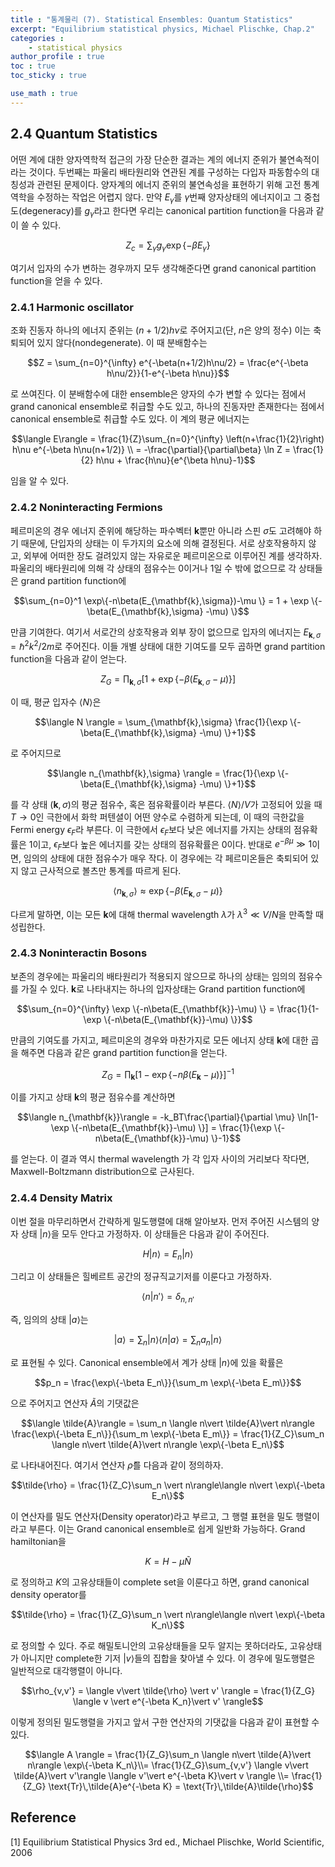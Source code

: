 ```yaml
---
title : "통계물리 (7). Statistical Ensembles: Quantum Statistics"
excerpt: "Equilibrium statistical physics, Michael Plischke, Chap.2"
categories :
    - statistical physics
author_profile : true
toc : true
toc_sticky : true

use_math : true
---
```


## 2.4 Quantum Statistics

어떤 계에 대한 양자역학적 접근의 가장 단순한 결과는 계의 에너지 준위가 불연속적이라는 것이다. 두번째는 파울리 배타원리와 연관된 계를 구성하는 다입자 파동함수의 대칭성과 관련된 문제이다. 양자계의 에너지 준위의 불연속성을 표현하기 위해 고전 통계역학을 수정하는 작업은 어렵지 않다. 만약 $E_{\gamma}$를 $\gamma$번째 양자상태의 에너지이고 그 중첩도(degeneracy)를 $g_{\gamma}$라고 한다면 우리는 canonical partition function을 다음과 같이 쓸 수 있다.

$$Z_c = \sum_{\gamma} g_{\gamma} \exp\{-\beta E_{\gamma}\} $$

여기서 입자의 수가 변하는 경우까지 모두 생각해준다면 grand canonical partition function을 얻을 수 있다.

### 2.4.1 Harmonic oscillator

조화 진동자 하나의 에너지 준위는 $(n+1/2)h\nu$로 주어지고(단, $n$은 양의 정수) 이는 축퇴되어 있지 않다(nondegenerate). 이 때 분배함수는

$$Z = \sum_{n=0}^{\infty} e^{-\beta(n+1/2)h\nu/2} = \frac{e^{-\beta h\nu/2}}{1-e^{-\beta h\nu}}$$

로 쓰여진다. 이 분배함수에 대한 ensemble은 양자의 수가 변할 수 있다는 점에서 grand canonical ensemble로 취급할 수도 있고, 하나의 진동자만 존재한다는 점에서 canonical ensemble로 취급할 수도 있다. 이 계의 평균 에너지는

$$\langle E\rangle = \frac{1}{Z}\sum_{n=0}^{\infty} \left(n+\frac{1}{2}\right) h\nu e^{-\beta h\nu(n+1/2)} \\ = -\frac{\partial}{\partial\beta} \ln Z = \frac{1}{2} h\nu + \frac{h\nu}{e^{\beta h\nu}-1}$$

임을 알 수 있다.

### 2.4.2 Noninteracting Fermions

페르미온의 경우 에너지 준위에 해당하는 파수벡터 $\mathbf{k}$뿐만 아니라 스핀 $\sigma$도 고려해야 하기 때문에, 단입자의 상태는 이 두가지의 요소에 의해 결정된다. 서로 상호작용하지 않고, 외부에 어떠한 장도 걸려있지 않는 자유로운 페르미온으로 이루어진 계를 생각하자. 파울리의 배타원리에 의해 각 상태의 점유수는 $0$이거나 $1$일 수 밖에 없으므로 각 상태들은 grand partition function에

$$\sum_{n=0}^1 \exp\{-n\beta(E_{\mathbf{k},\sigma})-\mu \} = 1 + \exp \{-\beta(E_{\mathbf{k},\sigma} -\mu) \}$$

만큼 기여한다. 여기서 서로간의 상호작용과 외부 장이 없으므로 입자의 에너지는 $E_{\mathbf{k},\sigma} = \hbar^2 k^2/2m$로 주어진다. 이들 개별 상태에 대한 기여도를 모두 곱하면 grand partition function을 다음과 같이 얻는다.

$$Z_G = \prod_{\mathbf{k},\sigma}[1 + \exp \{-\beta(E_{\mathbf{k},\sigma} -\mu) \}]$$

이 때, 평균 입자수 $\langle N \rangle$은

$$\langle N \rangle = \sum_{\mathbf{k},\sigma} \frac{1}{\exp \{-\beta(E_{\mathbf{k},\sigma} -\mu) \}+1}$$

로 주어지므로

$$\langle n_{\mathbf{k},\sigma} \rangle = \frac{1}{\exp \{-\beta(E_{\mathbf{k},\sigma} -\mu) \}+1}$$

를 각 상태 $(\mathbf{k},\sigma)$의 평균 점유수, 혹은 점유확률이라 부른다. $\langle N\rangle/V$가 고정되어 있을 때 $T \rightarrow 0$인 극한에서 화학 퍼텐셜이 어떤 양수로 수렴하게 되는데, 이 때의 극한값을 Fermi energy $\epsilon_F$라 부른다. 이 극한에서 $\epsilon_F$보다 낮은 에너지를 가지는 상태의 점유확률은 1이고, $\epsilon_F$보다 높은 에너지를 갖는 상태의 점유확률은 0이다. 반대로 $e^{-\beta \mu} \gg 1$이면, 임의의 상태에 대한 점유수가 매우 작다. 이 경우에는 각 페르미온들은 축퇴되어 있지 않고 근사적으로 볼츠만 통계를 따르게 된다.

$$\langle n_{\mathbf{k},\sigma} \rangle\approx \exp \{-\beta(E_{\mathbf{k},\sigma} -\mu) \}$$

다르게 말하면, 이는 모든 $\mathbf{k}$에 대해 thermal wavelength $\lambda$가 $\lambda^3 \ll V/N$을 만족할 때 성립한다.

### 2.4.3 Noninteractin Bosons

보존의 경우에는 파울리의 배타원리가 적용되지 않으므로 하나의 상태는 임의의 점유수를 가질 수 있다. $\mathbf{k}$로 나타내지는 하나의 입자상태는 Grand partition function에 

$$\sum_{n=0}^{\infty} \exp \{-n\beta(E_{\mathbf{k}}-\mu) \} = \frac{1}{1-\exp \{-n\beta(E_{\mathbf{k}}-\mu) \}}$$

만큼의 기여도를 가지고, 페르미온의 경우와 마찬가지로 모든 에너지 상태 $\mathbf{k}$에 대한 곱을 해주면 다음과 같은 grand partition function을 얻는다.

$$Z_G = \prod_{\mathbf{k}}[1-\exp \{-n\beta(E_{\mathbf{k}}-\mu) \}]^{-1}$$

이를 가지고 상태 $\mathbf{k}$의 평균 점유수를 계산하면

$$\langle n_{\mathbf{k}}\rangle = -k_BT\frac{\partial}{\partial \mu} \ln[1-\exp \{-n\beta(E_{\mathbf{k}}-\mu) \}] = \frac{1}{\exp \{-n\beta(E_{\mathbf{k}}-\mu) \}-1}$$

를 얻는다. 이 결과 역시 thermal wavelength 가 각 입자 사이의 거리보다 작다면, Maxwell-Boltzmann distribution으로 근사된다.

### 2.4.4 Density Matrix

이번 절을 마무리하면서 간략하게 밀도행렬에 대해 알아보자. 먼저 주어진 시스템의 양자 상태 $\vert n\rangle$을 모두 안다고 가정하자. 이 상태들은 다음과 같이 주어진다.

$$H\vert n\rangle = E_n \vert n\rangle$$

그리고 이 상태들은 힐베르트 공간의 정규직교기저를 이룬다고 가정하자.

$$\langle n \vert n'\rangle = \delta_{n,n'}$$

즉, 임의의 상태 $\vert a\rangle$는 

$$\vert a \rangle = \sum_n \vert n\rangle \langle n \vert a \rangle= \sum_n a_n \vert n \rangle$$

로 표현될 수 있다. Canonical ensemble에서 계가 상태 $\vert n\rangle$에 있을 확률은

$$p_n = \frac{\exp\{-\beta E_n\}}{\sum_m \exp\{-\beta E_m\}}$$

으로 주어지고 연산자 $\tilde{A}$의 기댓값은

$$\langle \tilde{A}\rangle = \sum_n \langle n\vert \tilde{A}\vert n\rangle  \frac{\exp\{-\beta E_n\}}{\sum_m \exp\{-\beta E_m\}} = \frac{1}{Z_C}\sum_n \langle n\vert \tilde{A}\vert n\rangle \exp\{-\beta E_n\}$$

로 나타내어진다. 여기서 연산자 $\tilde{\rho}$를 다음과 같이 정의하자.

$$\tilde{\rho} = \frac{1}{Z_C}\sum_n \vert n\rangle\langle n\vert \exp\{-\beta E_n\}$$

이 연산자를 밀도 연산자(Density operator)라고 부르고, 그 행렬 표현을 밀도 행렬이라고 부른다. 이는 Grand canonical ensemble로 쉽게 일반화 가능하다. Grand hamiltonian을

$$K = H - \mu \tilde{N}$$

로 정의하고 $K$의 고유상태들이 complete set을 이룬다고 하면, grand canonical density operator를

$$\tilde{\rho} = \frac{1}{Z_G}\sum_n \vert n\rangle\langle n\vert \exp\{-\beta K_n\}$$

로 정의할 수 있다. 주로 해밀토니안의 고유상태들을 모두 알지는 못하더라도, 고유상태가 아니지만 complete한 기저 $\vert v\rangle$들의 집합을 찾아낼 수 있다. 이 경우에 밀도행렬은 일반적으로 대각행렬이 아니다.

$$\rho_{v,v'} = \langle v\vert \tilde{\rho} \vert v' \rangle = \frac{1}{Z_G} \langle v \vert e^{-\beta K_n}\vert v' \rangle$$

이렇게 정의된 밀도행렬을 가지고 앞서 구한 연산자의 기댓값을 다음과 같이 표현할 수 있다.

$$\langle A \rangle =  \frac{1}{Z_G}\sum_n \langle n\vert \tilde{A}\vert n\rangle \exp\{-\beta K_n\}\\= \frac{1}{Z_G}\sum_{v,v'} \langle v\vert \tilde{A}\vert v'\rangle \langle v'\vert e^{-\beta K}\vert v \rangle \\= \frac{1}{Z_G} \text{Tr}\,\tilde{A}e^{-\beta K} = \text{Tr}\,\tilde{A}\tilde{\rho}$$


## Reference

[1] Equilibrium Statistical Physics 3rd ed., Michael Plischke, World Scientific, 2006